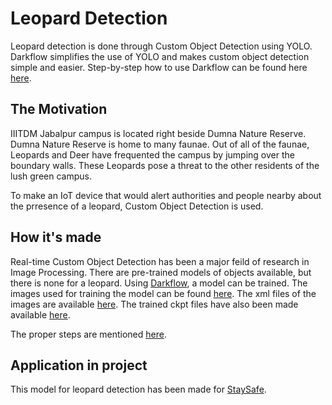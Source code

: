 # Leopard Detection
Leopard detection is done through Custom Object Detection using YOLO. Darkflow simplifies the use of YOLO and makes custom object detection simple and easier. Step-by-step how to use Darkflow can be found here [here](https://github.com/Boltuzamaki/Custom-Object-Detection-Using-Darkflow-Simplified-).

## The Motivation
IIITDM Jabalpur campus is located right beside Dumna Nature Reserve. Dumna Nature Reserve is home to many faunae. Out of all of the faunae, Leopards and Deer have frequented the campus by jumping over the boundary walls. These Leopards pose a threat to the other residents of the lush green campus.

To make an IoT device that would alert authorities and people nearby about the prresence of a leopard, Custom Object Detection is used.

## How it's made
Real-time Custom Object Detection has been a major feild of research in Image Processing. There are pre-trained models of objects available, but there is none for a leopard. Using [Darkflow](https://github.com/Boltuzamaki/Custom-Object-Detection-Using-Darkflow-Simplified-), a model can be trained. The images used for training the model can be found [here](https://drive.google.com/drive/folders/1TW-NCSWeA0AeNuQIe5rJx3UKM4BH34NW?usp=sharing). The xml files of the images are available [here](https://github.com/arnav-deep/leopard-detection/tree/master/xml). The trained ckpt files have also been made available [here](https://drive.google.com/drive/folders/10lA2jEGqqB4TFwZQj3NURakUM7ZLW5qm?usp=sharing).

The proper steps are mentioned [here](https://github.com/Boltuzamaki/Custom-Object-Detection-Using-Darkflow-Simplified-).

## Application in project
This model for leopard detection has been made for [StaySafe](https://github.com/arnav-deep/StaySafe).
